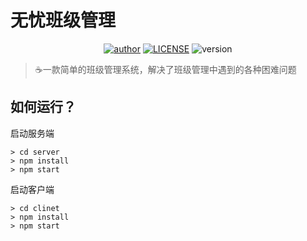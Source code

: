 # 无忧班级管理

<p align="center">
 <a href="http://begonia9193.gitee.io/"><img src="https://img.shields.io/badge/author-begonia-orange" alt="author"></a>
 <a href="https://github.com/begonia9193/shmily/blob/master/LICENSE"><img src="https://img.shields.io/badge/license-MIT-green" alt="LICENSE"></a>
 <a><img src="https://img.shields.io/badge/version-0.0.1-blue" alt="version"></a>
</p>

> ☕一款简单的班级管理系统，解决了班级管理中遇到的各种困难问题

## 如何运行？

启动服务端

```shell
> cd server
> npm install
> npm start
```

启动客户端

```shell
> cd clinet
> npm install
> npm start
```

